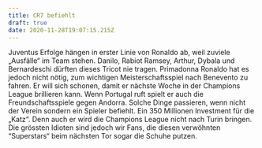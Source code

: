 ```yaml
---
title: CR7 befiehlt
draft: true
date: 2020-11-28T19:07:15.215Z
---
```

Juventus Erfolge hängen in erster Linie von Ronaldo ab, weil zuviele „Ausfälle“ im Team stehen. Danilo, Rabiot Ramsey, Arthur, Dybala und Bernardeschi dürften dieses Tricot nie tragen. Primadonna Ronaldo hat es jedoch nicht nötig, zum wichtigen Meisterschaftsspiel nach Benevento zu fahren. Er will sich schonen, damit er nächste Woche in der Champions League brillieren kann. Wenn Portugal ruft spielt er auch die Freundschaftsspiele gegen Andorra. Solche Dinge passieren, wenn nicht der Verein sondern ein Spieler befiehlt. Ein 350 Millionen Investment für die „Katz“. Denn auch er wird die Champions League nicht nach Turin bringen. Die grössten Idioten sind jedoch wir Fans, die diesen verwöhnten “Superstars“ beim nächsten Tor sogar die Schuhe putzen.